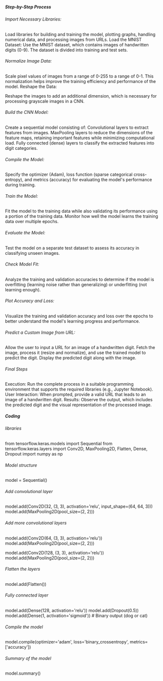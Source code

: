 
##### Step-by-Step Process

###### Import Necessary Libraries:
Load libraries for building and training the model, plotting graphs, handling numerical data, and processing images from URLs.
Load the MNIST Dataset:
Use the MNIST dataset, which contains images of handwritten digits (0-9). The dataset is divided into training and test sets.

###### Normalize Image Data:
Scale pixel values of images from a range of 0-255 to a range of 0-1. This normalization helps improve the training efficiency and performance of the model.
Reshape the Data:

Reshape the images to add an additional dimension, which is necessary for processing grayscale images in a CNN.

###### Build the CNN Model:
Create a sequential model consisting of:
Convolutional layers to extract features from images.
MaxPooling layers to reduce the dimensions of the feature maps, retaining important features while minimizing computational load.
Fully connected (dense) layers to classify the extracted features into digit categories.

###### Compile the Model:
Specify the optimizer (Adam), loss function (sparse categorical cross-entropy), and metrics (accuracy) for evaluating the model's performance during training.


###### Train the Model:
Fit the model to the training data while also validating its performance using a portion of the training data. Monitor how well the model learns the training data over multiple epochs.

###### Evaluate the Model:
Test the model on a separate test dataset to assess its accuracy in classifying unseen images.

###### Check Model Fit:
Analyze the training and validation accuracies to determine if the model is overfitting (learning noise rather than generalizing) or underfitting (not learning enough).

###### Plot Accuracy and Loss:
Visualize the training and validation accuracy and loss over the epochs to better understand the model's learning progress and performance.

###### Predict a Custom Image from URL:
Allow the user to input a URL for an image of a handwritten digit.
Fetch the image, process it (resize and normalize), and use the trained model to predict the digit.
Display the predicted digit along with the image.

###### Final Steps
Execution: Run the complete process in a suitable programming environment that supports the required libraries (e.g., Jupyter Notebook).
User Interaction: When prompted, provide a valid URL that leads to an image of a handwritten digit.
Results: Observe the output, which includes the predicted digit and the visual representation of the processed image.

##### Coding 
###### libraries 
from tensorflow.keras.models import Sequential
from tensorflow.keras.layers import Conv2D, MaxPooling2D, Flatten, Dense, Dropout
import numpy as np
###### Model structure
model = Sequential()

###### Add convolutional layer
model.add(Conv2D(32, (3, 3), activation='relu', input_shape=(64, 64, 3)))
model.add(MaxPooling2D(pool_size=(2, 2)))

###### Add more convolutional layers
model.add(Conv2D(64, (3, 3), activation='relu'))
model.add(MaxPooling2D(pool_size=(2, 2)))

model.add(Conv2D(128, (3, 3), activation='relu'))
model.add(MaxPooling2D(pool_size=(2, 2)))

###### Flatten the layers
model.add(Flatten())

###### Fully connected layer
model.add(Dense(128, activation='relu'))
model.add(Dropout(0.5))
model.add(Dense(1, activation='sigmoid'))  # Binary output (dog or cat)

###### Compile the model
model.compile(optimizer='adam', loss='binary_crossentropy', metrics=['accuracy'])

###### Summary of the model
model.summary()

